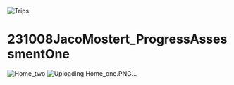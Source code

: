 ![Trips](https://github.com/321008Jaco/231008JacoMostert_ProgressAssessmentOne/assets/125361866/d550d6a3-79c1-4efa-a18a-78b87daaa7ba)
# 231008JacoMostert_ProgressAssessmentOne
![Home_two](https://github.com/321008Jaco/231008JacoMostert_ProgressAssessmentOne/assets/125361866/4d950857-5b29-447e-9bdf-df58a0041061)
![Uploading Home_one.PNG…]()
